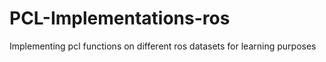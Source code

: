 # PCL-Implementations-ros
Implementing pcl functions on different ros datasets for learning purposes
